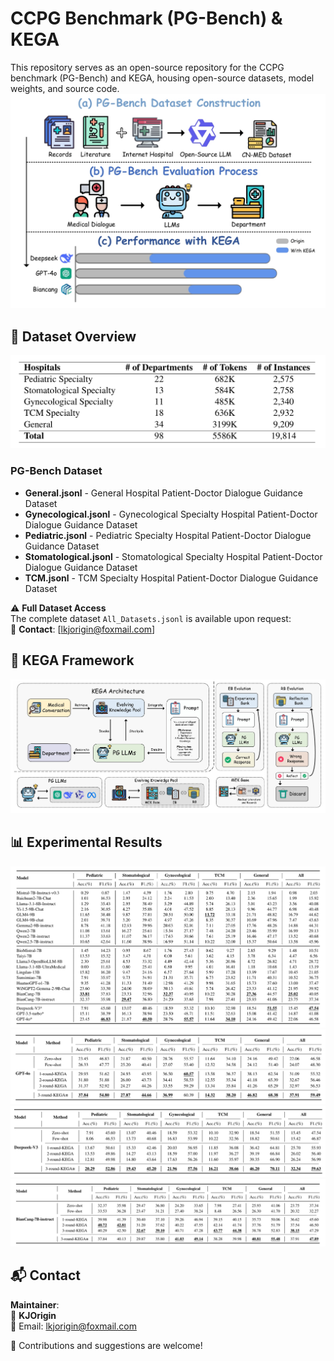# CCPG Benchmark (PG-Bench) & KEGA 
This repository serves as an open-source repository for the CCPG benchmark (PG-Bench) and KEGA, housing open-source datasets, model weights, and source code.
![Figure1](https://raw.githubusercontent.com/KJOrigin/PG-Bench/refs/heads/main/Pictures/figure1.png)


## 📂 Dataset Overview
![Table1](https://raw.githubusercontent.com/KJOrigin/PG-Bench/refs/heads/main/Pictures/table1.png)
### PG-Bench Dataset
- **General.jsonl** - General Hospital Patient-Doctor Dialogue Guidance Dataset
- **Gynecological.jsonl** - Gynecological Specialty Hospital Patient-Doctor Dialogue Guidance Dataset
- **Pediatric.jsonl** - Pediatric Specialty Hospital Patient-Doctor Dialogue Guidance Dataset  
- **Stomatological.jsonl** - Stomatological Specialty Hospital Patient-Doctor Dialogue Guidance Dataset
- **TCM.jsonl** - TCM Specialty Hospital Patient-Doctor Dialogue Guidance Dataset

⚠️ **Full Dataset Access**  
The complete dataset `All_Datasets.jsonl` is available upon request:    
📧 **Contact**: [lkjorigin@foxmail.com]

## 🧠 KEGA Framework
![Figure2](https://raw.githubusercontent.com/KJOrigin/PG-Bench/refs/heads/main/Pictures/figure2.png)

## 📊 Experimental Results
![Table2](https://raw.githubusercontent.com/KJOrigin/PG-Bench/refs/heads/main/Pictures/table2.png)
![Table3](https://raw.githubusercontent.com/KJOrigin/PG-Bench/refs/heads/main/Pictures/table3.png)
![Table4](https://raw.githubusercontent.com/KJOrigin/PG-Bench/refs/heads/main/Pictures/table4.png)
![Table5](https://raw.githubusercontent.com/KJOrigin/PG-Bench/refs/heads/main/Pictures/table5.png)
## 📬 Contact

**Maintainer**:  
👤 **KJOrigin**  
📧 Email: [lkjorigin@foxmail.com](mailto:lkjorigin@foxmail.com)  


🌟 Contributions and suggestions are welcome!
